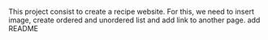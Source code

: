 This project consist to create a recipe website.
For this, we need to insert image, create ordered and unordered list and add link to another page.
add README
